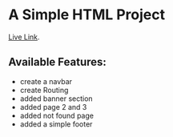 # A Simple HTML Project

[Live Link](https://simple-3-page-of-html.vercel.app/).

## Available Features:

- create a navbar
- create Routing
- added banner section
- added page 2 and 3
- added not found page
- added a simple footer
